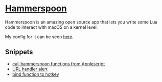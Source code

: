 # [Hammerspoon](https://github.com/Hammerspoon/hammerspoon)
Hammerspoon is an amazing open source app that lets you write some Lua 
code to interact with macOS on a kernel level. 

My config for it can be seen [here](https://github.com/nikitavoloboev/dotfiles/blob/master/hammerspoon/init.lua).

## Snippets
- [call hammerspoon functions from Applescript](https://gist.github.com/d35f591faec7df581db730e6affd3731)
- [URL handler alert](https://gist.github.com/e64eb8008dc142ede827aec248d7c3da)
- [bind function to hotkey](https://gist.github.com/53dfd4ef0983b58fa1156f0abd216d09)